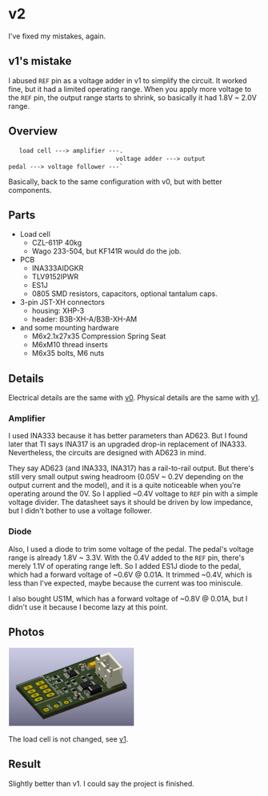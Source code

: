 # v2

I've fixed my mistakes, again.

## v1's mistake

I abused `REF` pin as a voltage adder in v1 to simplify the circuit.
It worked fine, but it had a limited operating range.
When you apply more voltage to the `REF` pin, the output range starts to shrink,
so basically it had 1.8V ~ 2.0V range.

## Overview

```
   load cell ---> amplifier ---.
                              voltage adder ---> output
pedal ---> voltage follower ---`
```

Basically, back to the same configuration with v0, but with better components.

## Parts

* Load cell
  * CZL-611P 40kg
  * Wago 233-504, but KF141R would do the job.
* PCB
  * INA333AIDGKR
  * TLV9152IPWR
  * ES1J
  * 0805 SMD resistors, capacitors, optional tantalum caps.
* 3-pin JST-XH connectors
  * housing: XHP-3
  * header: B3B-XH-A/B3B-XH-AM
* and some mounting hardware
  * M6x2.1x27x35 Compression Spring Seat
  * M6xM10 thread inserts
  * M6x35 bolts, M6 nuts

## Details

Electrical details are the same with [v0](../t3pa-loadcell-mod-v0/README.md).
Physical details are the same with [v1](../t3pa-loadcell-mod-v1/README.md).

### Amplifier

I used INA333 because it has better parameters than AD623.
But I found later that TI says INA317 is an upgraded drop-in replacement of INA333.
Nevertheless, the circuits are designed with AD623 in mind.

They say AD623 (and INA333, INA317) has a rail-to-rail output.
But there's still very small output swing headroom (0.05V ~ 0.2V depending on the output current and the model),
and it is a quite noticeable when you're operating around the 0V.
So I applied ~0.4V voltage to `REF` pin with a simple voltage divider.
The datasheet says it should be driven by low impedance, but I didn't bother to use a voltage follower.

### Diode

Also, I used a diode to trim some voltage of the pedal.
The pedal's voltage range is already 1.8V ~ 3.3V.
With the 0.4V added to the `REF` pin, there's merely 1.1V of operating range left.
So I added ES1J diode to the pedal, which had a forward voltage of ~0.6V @ 0.01A.
It trimmed ~0.4V, which is less than I've expected, maybe because the current was too miniscule.

I also bought US1M, which has a forward voltage of ~0.8V @ 0.01A, but I didn't use it because I become lazy at this point.

## Photos

<img src="img/board-render.png" alt="rendered board" width=50%>

The load cell is not changed, see [v1](../t3pa-loadcell-mod-v1/README.md).

## Result

Slightly better than v1. I could say the project is finished.